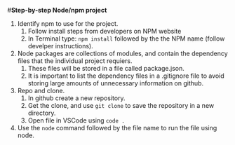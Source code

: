 
 #__Step-by-step Node/npm project__

 
 1. Identify npm to use for the project.
    1. Follow install steps from developers on NPM website
    2. In Terminal type: ```npm install``` followed by the the NPM name (follow develper instructions).
 2. Node packages are collections of modules, and contain the dependency files that the individual project requiers.
    1. These files will be stored in a file called package.json.
    2. It is important to list the dependency files in a .gitignore file to avoid storing large amounts of unnecessary information on github.
 3. Repo and clone.
    1. In github create a new repository.
    2. Get the clone, and use ```git clone``` to save the repository in a new directory.
    3. Open file in VSCode using ```code .```
 4. Use the ```node``` command followed by the file name to run the file using node.
